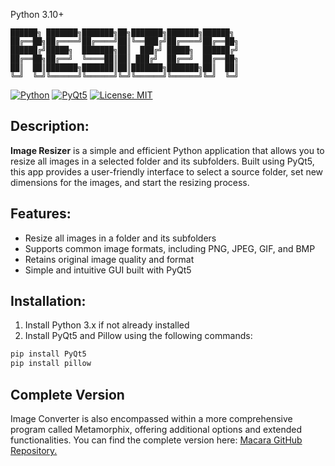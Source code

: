 Python 3.10+
```
██████╗ ███████╗███████╗██╗███████╗███████╗██████╗ 
██╔══██╗██╔════╝██╔════╝██║╚══███╔╝██╔════╝██╔══██╗
██████╔╝█████╗  ███████╗██║  ███╔╝ █████╗  ██████╔╝
██╔══██╗██╔══╝  ╚════██║██║ ███╔╝  ██╔══╝  ██╔══██╗
██║  ██║███████╗███████║██║███████╗███████╗██║  ██║
╚═╝  ╚═╝╚══════╝╚══════╝╚═╝╚══════╝╚══════╝╚═╝  ╚═╝                                                
```
[![Python](https://img.shields.io/badge/Python-3.x-blue)](https://www.python.org/)
[![PyQt5](https://img.shields.io/badge/GUI-PyQt5-green)](https://www.riverbankcomputing.com/software/pyqt/intro)
[![License: MIT](https://img.shields.io/badge/License-MIT-yellow)](https://opensource.org/licenses/MIT)

## Description:

**Image Resizer** is a simple and efficient Python application that allows you to resize all images in a selected folder and its subfolders. Built using PyQt5, this app provides a user-friendly interface to select a source folder, set new dimensions for the images, and start the resizing process.

## Features:

- Resize all images in a folder and its subfolders
- Supports common image formats, including PNG, JPEG, GIF, and BMP
- Retains original image quality and format
- Simple and intuitive GUI built with PyQt5

## Installation:

1. Install Python 3.x if not already installed
2. Install PyQt5 and Pillow using the following commands:

```bash
pip install PyQt5
pip install pillow
```

## Complete Version

Image Converter is also encompassed within a more comprehensive program called Metamorphix, offering additional options and extended functionalities. You can find the complete version here: [Macara GitHub Repository.](https://github.com/SECRET-GUEST/Macara)
